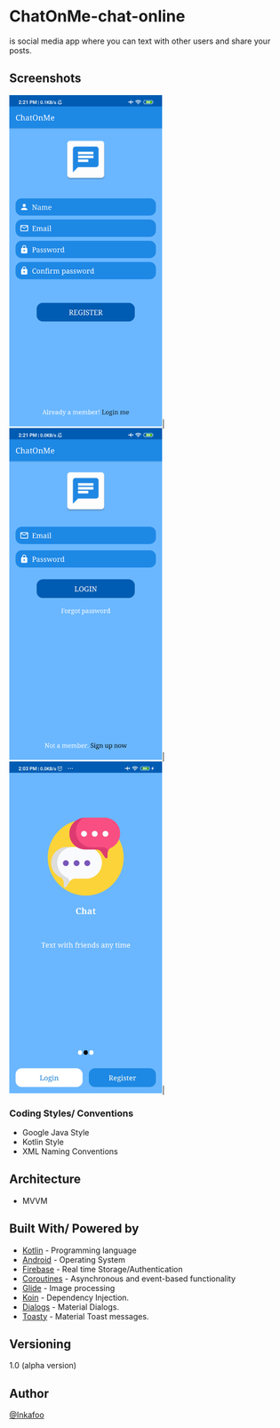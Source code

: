 # ChatOnMe-chat-online
is social media app where you can text with other users and share your posts.

## Screenshots
<img src="https://github.com/Inkafoo/ChatOnMe-chat-online/blob/master/screenshots/Screenshot_2019-11-18-14-21-12-644_com.example.chatonme.png" width="275" >|
<img src="https://github.com/Inkafoo/ChatOnMe-chat-online/blob/master/screenshots/Screenshot_2019-11-18-14-21-15-448_com.example.chatonme.png" width="275" >|
<img src="https://github.com/Inkafoo/ChatOnMe-chat-online/blob/master/screenshots/Screenshot_2020-04-08-14-03-20-277_com.example.chatonme.jpg" width="275" >|

### Coding Styles/ Conventions
- Google Java Style
- Kotlin Style
- XML Naming Conventions

## Architecture
* MVVM

## Built With/ Powered by
* [Kotlin](https://kotlinlang.org/) - Programming language
* [Android](https://www.android.com/) - Operating System
* [Firebase](https://firebase.google.com/) - Real time Storage/Authentication
* [Coroutines](https://github.com/Kotlin/kotlinx.coroutines) - Asynchronous and event-based functionality
* [Glide](https://github.com/bumptech/glide) - Image processing
* [Koin](https://github.com/InsertKoinIO/koin) - Dependency Injection.
* [Dialogs](https://github.com/afollestad/material-dialogs) - Material Dialogs.
* [Toasty](https://github.com/GrenderG/Toasty) - Material Toast messages.

## Versioning
1.0 (alpha version) 

## Author
[@Inkafoo](https://github.com/Inkafoo)
